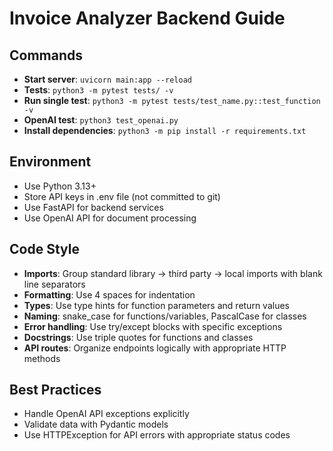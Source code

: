 # Invoice Analyzer Backend Guide

## Commands
- **Start server**: `uvicorn main:app --reload`
- **Tests**: `python3 -m pytest tests/ -v`
- **Run single test**: `python3 -m pytest tests/test_name.py::test_function -v`
- **OpenAI test**: `python3 test_openai.py`
- **Install dependencies**: `python3 -m pip install -r requirements.txt`

## Environment
- Use Python 3.13+
- Store API keys in .env file (not committed to git)
- Use FastAPI for backend services
- Use OpenAI API for document processing

## Code Style
- **Imports**: Group standard library → third party → local imports with blank line separators
- **Formatting**: Use 4 spaces for indentation
- **Types**: Use type hints for function parameters and return values
- **Naming**: snake_case for functions/variables, PascalCase for classes
- **Error handling**: Use try/except blocks with specific exceptions
- **Docstrings**: Use triple quotes for functions and classes
- **API routes**: Organize endpoints logically with appropriate HTTP methods

## Best Practices
- Handle OpenAI API exceptions explicitly
- Validate data with Pydantic models
- Use HTTPException for API errors with appropriate status codes